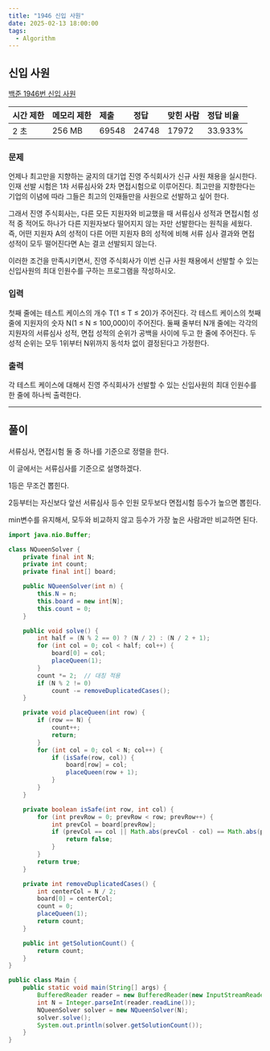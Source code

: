 ```yaml
---
title: "1946 신입 사원"
date: 2025-02-13 18:00:00
tags: 
  - Algorithm
---
```



## 신입 사원

[백준 1946번 신입 사원](https://www.acmicpc.net/problem/1946)



| 시간 제한 | 메모리 제한 | 제출    | 정답    | 맞힌 사람 | 정답 비율   |
|:------|:-------|:------|:------|:------|:--------|
| 2 초   | 256 MB | 69548 | 24748 | 17972 | 33.933% |

### 문제

언제나 최고만을 지향하는 굴지의 대기업 진영 주식회사가 신규 사원 채용을 실시한다. 인재 선발 시험은 1차 서류심사와 2차 면접시험으로 이루어진다. 최고만을 지향한다는 기업의 이념에 따라 그들은 최고의 인재들만을 사원으로 선발하고 싶어 한다.

그래서 진영 주식회사는, 다른 모든 지원자와 비교했을 때 서류심사 성적과 면접시험 성적 중 적어도 하나가 다른 지원자보다 떨어지지 않는 자만 선발한다는 원칙을 세웠다. 즉, 어떤 지원자 A의 성적이 다른 어떤 지원자 B의 성적에 비해 서류 심사 결과와 면접 성적이 모두 떨어진다면 A는 결코 선발되지 않는다.

이러한 조건을 만족시키면서, 진영 주식회사가 이번 신규 사원 채용에서 선발할 수 있는 신입사원의 최대 인원수를 구하는 프로그램을 작성하시오.

### 입력

첫째 줄에는 테스트 케이스의 개수 T(1 ≤ T ≤ 20)가 주어진다. 각 테스트 케이스의 첫째 줄에 지원자의 숫자 N(1 ≤ N ≤ 100,000)이 주어진다. 둘째 줄부터 N개 줄에는 각각의 지원자의 서류심사 성적, 면접 성적의 순위가 공백을 사이에 두고 한 줄에 주어진다. 두 성적 순위는 모두 1위부터 N위까지 동석차 없이 결정된다고 가정한다.

### 출력

각 테스트 케이스에 대해서 진영 주식회사가 선발할 수 있는 신입사원의 최대 인원수를 한 줄에 하나씩 출력한다.

---

## 풀이

서류심사, 면접시험 둘 중 하나를 기준으로 정렬을 한다.

이 글에서는 서류심사를 기준으로 설명하겠다.

1등은 무조건 뽑힌다.

2등부터는 자신보다 앞선 서류심사 등수 인원 모두보다 면접시험 등수가 높으면 뽑힌다.

min변수를 유지해서, 모두와 비교하지 않고 등수가 가장 높은 사람과만 비교하면 된다.

```java
import java.nio.Buffer;

class NQueenSolver {
    private final int N;
    private int count;
    private final int[] board;

    public NQueenSolver(int n) {
        this.N = n;
        this.board = new int[N];
        this.count = 0;
    }

    public void solve() {
        int half = (N % 2 == 0) ? (N / 2) : (N / 2 + 1);
        for (int col = 0; col < half; col++) {
            board[0] = col;
            placeQueen(1);
        }
        count *= 2;  // 대칭 적용
        if (N % 2 != 0)
            count -= removeDuplicatedCases();
    }

    private void placeQueen(int row) {
        if (row == N) {
            count++;
            return;
        }
        for (int col = 0; col < N; col++) {
            if (isSafe(row, col)) {
                board[row] = col;
                placeQueen(row + 1);
            }
        }
    }

    private boolean isSafe(int row, int col) {
        for (int prevRow = 0; prevRow < row; prevRow++) {
            int prevCol = board[prevRow];
            if (prevCol == col || Math.abs(prevCol - col) == Math.abs(prevRow - row)) {
                return false;
            }
        }
        return true;
    }

    private int removeDuplicatedCases() {
        int centerCol = N / 2;
        board[0] = centerCol;
        count = 0;
        placeQueen(1);
        return count;
    }

    public int getSolutionCount() {
        return count;
    }
}

public class Main {
    public static void main(String[] args) {
        BufferedReader reader = new BufferedReader(new InputStreamReader(System.in));
        int N = Integer.parseInt(reader.readLine());
        NQueenSolver solver = new NQueenSolver(N);
        solver.solve();
        System.out.println(solver.getSolutionCount());
    }
}

```